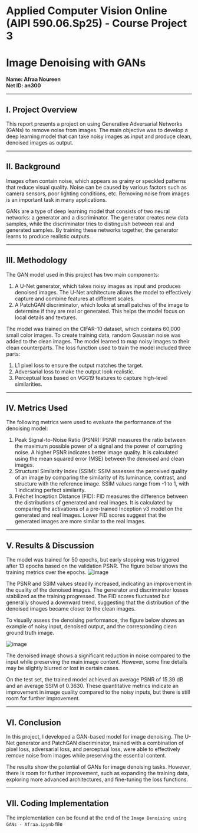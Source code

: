 # Applied Computer Vision Online (AIPI 590.06.Sp25) - Course Project 3
# Image Denoising with GANs

**Name: Afraa Noureen**  
**Net ID: an300**

---

## I. Project Overview
This report presents a project on using Generative Adversarial Networks (GANs) to remove noise from images. The main objective was to develop a deep learning model that can take noisy images as input and produce clean, denoised images as output.

---

## II. Background
Images often contain noise, which appears as grainy or speckled patterns that reduce visual quality. Noise can be caused by various factors such as camera sensors, poor lighting conditions, etc. Removing noise from images is an important task in many applications.  

GANs are a type of deep learning model that consists of two neural networks: a generator and a discriminator. The generator creates new data samples, while the discriminator tries to distinguish between real and generated samples. By training these networks together, the generator learns to produce realistic outputs.

---

## III. Methodology

The GAN model used in this project has two main components:

1. A U-Net generator, which takes noisy images as input and produces denoised images. The U-Net architecture allows the model to effectively capture and combine features at different scales.  
2. A PatchGAN discriminator, which looks at small patches of the image to determine if they are real or generated. This helps the model focus on local details and textures.  

The model was trained on the CIFAR-10 dataset, which contains 60,000 small color images. To create training data, random Gaussian noise was added to the clean images. The model learned to map noisy images to their clean counterparts.
The loss function used to train the model included three parts:   
1. L1 pixel loss to ensure the output matches the target.  
2. Adversarial loss to make the output look realistic.  
3. Perceptual loss based on VGG19 features to capture high-level similarities.  

---

## IV. Metrics Used

The following metrics were used to evaluate the performance of the denoising model:  
1. Peak Signal-to-Noise Ratio (PSNR): PSNR measures the ratio between the maximum possible power of a signal and the power of corrupting noise. A higher PSNR indicates better image quality. It is calculated using the mean squared error (MSE) between the denoised and clean images.    
2. Structural Similarity Index (SSIM): SSIM assesses the perceived quality of an image by comparing the similarity of its luminance, contrast, and structure with the reference image. SSIM values range from -1 to 1, with 1 indicating perfect similarity.  
3. Fréchet Inception Distance (FID): FID measures the difference between the distributions of generated and real images. It is calculated by comparing the activations of a pre-trained Inception v3 model on the generated and real images. Lower FID scores suggest that the generated images are more similar to the real images.

---

## V. Results & Discussion

The model was trained for 50 epochs, but early stopping was triggered after 13 epochs based on the validation PSNR. The figure below shows the training metrics over the epochs.
![image](https://github.com/user-attachments/assets/038ecb93-d442-4a1e-9531-81092a2d29b3)

The PSNR and SSIM values steadily increased, indicating an improvement in the quality of the denoised images. The generator and discriminator losses stabilized as the training progressed. The FID scores fluctuated but generally showed a downward trend, suggesting that the distribution of the denoised images became closer to the clean images.

To visually assess the denoising performance, the figure below shows an example of noisy input, denoised output, and the corresponding clean ground truth image.

![image](https://github.com/user-attachments/assets/4a7a183e-a9fd-4c79-b623-d2a9e1eea621)

The denoised image shows a significant reduction in noise compared to the input while preserving the main image content. However, some fine details may be slightly blurred or lost in certain cases.

On the test set, the trained model achieved an average PSNR of 15.39 dB and an average SSIM of 0.3630. These quantitative metrics indicate an improvement in image quality compared to the noisy inputs, but there is still room for further improvement.

---

## VI. Conclusion

In this project, I developed a GAN-based model for image denoising. The U-Net generator and PatchGAN discriminator, trained with a combination of pixel loss, adversarial loss, and perceptual loss, were able to effectively remove noise from images while preserving the essential content.

The results show the potential of GANs for image denoising tasks. However, there is room for further improvement, such as expanding the training data, exploring more advanced architectures, and fine-tuning the loss functions.

---

## VII. Coding Implementation

The implementation can be found at the end of the `Image Denoising using GANs - Afraa.ipynb` file

